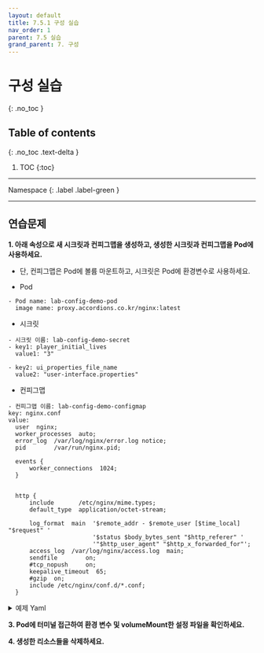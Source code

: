 ```yaml
---
layout: default
title: 7.5.1 구성 실습
nav_order: 1
parent: 7.5 실습
grand_parent: 7. 구성
---
```


# 구성 실습
{: .no_toc }

## Table of contents
{: .no_toc .text-delta }

1. TOC
{:toc}

---

<div class="code-example" markdown="1">
Namespace
{: .label .label-green }
</div>

---
## 연습문제

**1. 아래 속성으로 새 시크릿과 컨피그맵을 생성하고, 생성한 시크릿과 컨피그맵을 Pod에 사용하세요.**
- 단, 컨피그맵은 Pod에 볼륨 마운트하고, 시크릿은 Pod에 환경변수로 사용하세요.

- Pod

```
- Pod name: lab-config-demo-pod
  image name: proxy.accordions.co.kr/nginx:latest
```

- 시크릿

```
- 시크릿 이름: lab-config-demo-secret
- key1: player_initial_lives
  value1: "3"

- key2: ui_properties_file_name
  value2: "user-interface.properties"
```

- 컨피그맵

```
- 컨피그맵 이름: lab-config-demo-configmap
key: nginx.conf
value:
  user  nginx;
  worker_processes  auto;
  error_log  /var/log/nginx/error.log notice;
  pid        /var/run/nginx.pid;

  events {
      worker_connections  1024;
  }


  http {
      include       /etc/nginx/mime.types;
      default_type  application/octet-stream;

      log_format  main  '$remote_addr - $remote_user [$time_local] "$request" '
                        '$status $body_bytes_sent "$http_referer" '
                        '"$http_user_agent" "$http_x_forwarded_for"';
      access_log  /var/log/nginx/access.log  main;
      sendfile        on;
      #tcp_nopush     on;
      keepalive_timeout  65;
      #gzip  on;
      include /etc/nginx/conf.d/*.conf;
  }
```

<details>
<summary>예제 Yaml</summary>

{% highlight yaml %}
---
apiVersion: v1
kind: Pod
metadata:
  name: sample
spec:
  containers:
    - name: nginx
      image: proxy.accordions.co.kr/nginx:latest
      env:
        - name: PLAYER_INITIAL_LIVES
          valueFrom:
            configMapKeyRef:
              name: game-demo
              key: player_initial_lives
        - name: UI_PROPERTIES_FILE_NAME
          valueFrom:
            configMapKeyRef:
              name: game-demo
              key: ui_properties_file_name
      volumeMounts:
      - name: config
        mountPath: "/config"
        readOnly: true
  volumes:
  - name: config
    configMap:
      name: game-demo
      items:
      - key: "game.properties"
        path: "game.properties"
      - key: "user-interface.properties"
        path: "user-interface.properties"

{% endhighlight %}
</details>


**3. Pod에 터미널 접근하여 환경 변수 및 volumeMount한 설정 파일을 확인하세요.**

**4. 생성한 리소스들을 삭제하세요.**